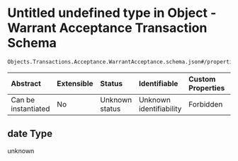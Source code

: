 # Untitled undefined type in Object - Warrant Acceptance Transaction Schema

```txt
Objects.Transactions.Acceptance.WarrantAcceptance.schema.json#/properties/date
```



| Abstract            | Extensible | Status         | Identifiable            | Custom Properties | Additional Properties | Access Restrictions | Defined In                                                                                                                          |
| :------------------ | :--------- | :------------- | :---------------------- | :---------------- | :-------------------- | :------------------ | :---------------------------------------------------------------------------------------------------------------------------------- |
| Can be instantiated | No         | Unknown status | Unknown identifiability | Forbidden         | Allowed               | none                | [WarrantAcceptance.schema.json*](../../schema/objects/transactions/acceptance/WarrantAcceptance.schema.json "open original schema") |

## date Type

unknown
